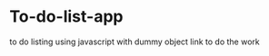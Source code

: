# To-do-list-app
to do listing using javascript with dummy object
link to do the work 
<a href="https://simeonto-do-app.netlify.app/"></a>
